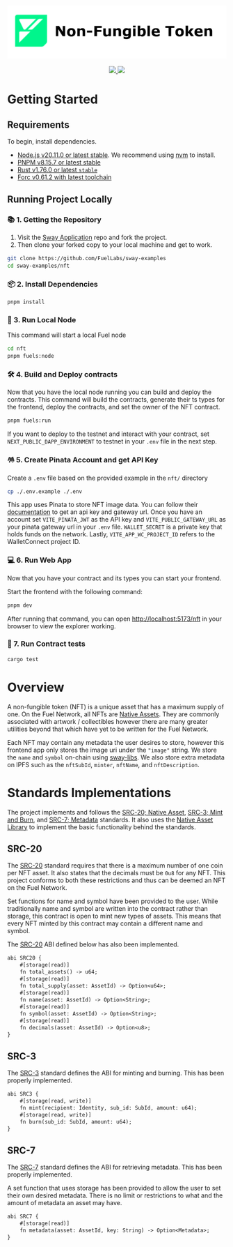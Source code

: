 <p align="center">
    <picture>
        <source media="(prefers-color-scheme: dark)" srcset=".docs/nft-logo_white.png">
        <img alt="light theme" src=".docs/nft-logo_black.png">
    </picture>
</p>

<p align="center">
    <a href="https://crates.io/crates/forc/0.60.0" alt="forc">
        <img src="https://img.shields.io/badge/forc-v0.60.0-orange" />
    </a>
    <a href="https://crates.io/crates/fuel-core/0.26.0" alt="fuel-core">
        <img src="https://img.shields.io/badge/fuel--core-v0.26.0-yellow" />
    </a>
</p>

# Getting Started

## Requirements

To begin, install dependencies.

- [Node.js v20.11.0 or latest stable](https://nodejs.org/en/). We recommend using [nvm](https://github.com/nvm-sh/nvm) to install.
- [PNPM v8.15.7 or latest stable](https://pnpm.io/installation/)
- [Rust v1.76.0 or latest `stable`](https://www.rust-lang.org/tools/install)
- [Forc v0.61.2 with latest toolchain](https://install.fuel.network/latest)

## Running Project Locally

### 📚 1. Getting the Repository

1. Visit the [Sway Application](https://github.com/FuelLabs/sway-examples) repo and fork the project.
2. Then clone your forked copy to your local machine and get to work.

```sh
git clone https://github.com/FuelLabs/sway-examples
cd sway-examples/nft
```

### 📦 2. Install Dependencies

```sh
pnpm install
```

### 📒 3. Run Local Node

This command will start a local Fuel node

```sh
cd nft
pnpm fuels:node
```

### 🛠️ 4. Build and Deploy contracts

Now that you have the local node running you can build and deploy the contracts. This command will build the contracts, generate their ts types for the frontend, deploy the contracts, and set the owner of the NFT contract.

```sh
pnpm fuels:run
```

If you want to deploy to the testnet and interact with your contract, set `NEXT_PUBLIC_DAPP_ENVIRONMENT` to testnet in your `.env` file in the next step.

### 🪅 5. Create Pinata Account and get API Key

Create a `.env` file based on the provided example in the `nft/` directory

```sh
cp ./.env.example ./.env
```

This app uses Pinata to store NFT image data. You can follow their [documentation](https://docs.pinata.cloud/account-management/api-keys) to get an api key and gateway url. Once you have an account set `VITE_PINATA_JWT` as the API key and `VITE_PUBLIC_GATEWAY_URL` as your pinata gateway url in your `.env` file. `WALLET_SECRET` is a private key that holds funds on the network. Lastly, `VITE_APP_WC_PROJECT_ID` refers to the WalletConnect project ID.

### 💻 6. Run Web App

Now that you have your contract and its types you can start your frontend.

Start the frontend with the following command:

```sh
pnpm dev
```

After running that command, you can open [http://localhost:5173/nft](http://localhost:5173/nft) in your browser to view the explorer working.

### 🧪 7. Run Contract tests

```sh
cargo test
```

# Overview

A non-fungible token (NFT) is a unique asset that has a maximum supply of one. On the Fuel Network, all NFTs are [Native Assets](https://docs.fuel.network/docs/sway/blockchain-development/native_assets). They are commonly associated with artwork / collectibles however there are many greater utilities beyond that which have yet to be written for the Fuel Network.

Each NFT may contain any metadata the user desires to store, however this frontend app only stores the image uri under the `"image"` string. We store the `name` and `symbol` on-chain using [sway-libs](https://github.com/FuelLabs/sway-libs/tree/master). We also store extra metadata on IPFS such as the `nftSubId`, `minter`, `nftName`, and `nftDescription`.

# Standards Implementations

The project implements and follows the [SRC-20; Native Asset](https://github.com/FuelLabs/sway-standards/blob/master/SRCs/src-20.md), [SRC-3; Mint and Burn](https://github.com/FuelLabs/sway-standards/blob/master/SRCs/src-3.md), and [SRC-7; Metadata](https://github.com/FuelLabs/sway-standards/blob/master/SRCs/src-7.md) standards. It also uses the [Native Asset Library](https://fuellabs.github.io/sway-libs/book/asset/index.html) to implement the basic functionality behind the standards.

## SRC-20

The [SRC-20](https://github.com/FuelLabs/sway-standards/blob/master/SRCs/src-20.md) standard requires that there is a maximum number of one coin per NFT asset. It also states that the decimals must be `0u8` for any NFT. This project conforms to both these restrictions and thus can be deemed an NFT on the Fuel Network.

Set functions for name and symbol have been provided to the user. While traditionally name and symbol are written into the contract rather than storage, this contract is open to mint new types of assets. This means that every NFT minted by this contract may contain a different name and symbol.

The [SRC-20](https://github.com/FuelLabs/sway-standards/blob/master/SRCs/src-20.md) ABI defined below has also been implemented.

```sway
abi SRC20 {
    #[storage(read)]
    fn total_assets() -> u64;
    #[storage(read)]
    fn total_supply(asset: AssetId) -> Option<u64>;
    #[storage(read)]
    fn name(asset: AssetId) -> Option<String>;
    #[storage(read)]
    fn symbol(asset: AssetId) -> Option<String>;
    #[storage(read)]
    fn decimals(asset: AssetId) -> Option<u8>;
}
```

## SRC-3

The [SRC-3](https://github.com/FuelLabs/sway-standards/blob/master/SRCs/src-3.md) standard defines the ABI for minting and burning. This has been properly implemented.

```sway
abi SRC3 {
    #[storage(read, write)]
    fn mint(recipient: Identity, sub_id: SubId, amount: u64);
    #[storage(read, write)]
    fn burn(sub_id: SubId, amount: u64);
}
```

## SRC-7

The [SRC-7](https://github.com/FuelLabs/sway-standards/blob/master/SRCs/src-7.md) standard defines the ABI for retrieving metadata. This has been properly implemented.

A set function that uses storage has been provided to allow the user to set their own desired metadata. There is no limit or restrictions to what and the amount of metadata an asset may have.

```sway
abi SRC7 {
    #[storage(read)]
    fn metadata(asset: AssetId, key: String) -> Option<Metadata>;
}
```
